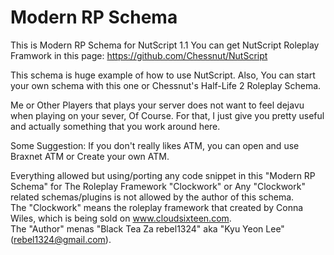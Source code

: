 Modern RP Schema
========

This is Modern RP Schema for NutScript 1.1
You can get NutScript Roleplay Framwork in this page: https://github.com/Chessnut/NutScript

This schema is huge example of how to use NutScript. Also, You can start your own schema with this one or Chessnut's Half-Life 2 Roleplay Schema. 

Me or Other Players that plays your server does not want to feel dejavu when playing on your sever, Of Course. For that, I just give you pretty useful and actually something that you work around here.

Some Suggestion:
If you don't really likes ATM, you can open and use Braxnet ATM or Create your own ATM.

Everything allowed but using/porting any code snippet in this "Modern RP Schema" for The Roleplay Framework "Clockwork" or Any "Clockwork" related schemas/plugins is not allowed by the author of this schema.  
The "Clockwork" means the roleplay framework that created by Conna Wiles, which is being sold on www.cloudsixteen.com.  
The "Author" menas "Black Tea Za rebel1324" aka "Kyu Yeon Lee" (rebel1324@gmail.com).  